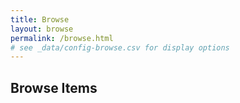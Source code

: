 ```yaml
---
title: Browse
layout: browse
permalink: /browse.html
# see _data/config-browse.csv for display options
---
```


## Browse Items
